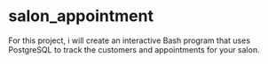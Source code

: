 # salon_appointment
For this project, i will create an interactive Bash program that uses PostgreSQL to track the customers and appointments for your salon.
